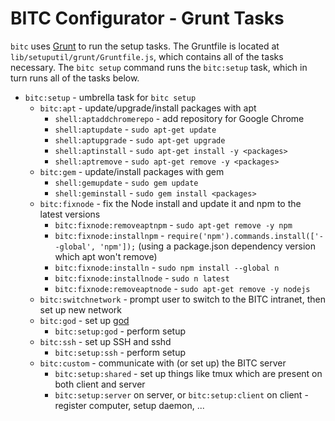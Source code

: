 BITC Configurator - Grunt Tasks
===============================

`bitc` uses [Grunt][] to run the setup tasks. The Gruntfile is located at `lib/setuputil/grunt/Gruntfile.js`, which contains all of the tasks necessary. The `bitc setup` command runs the `bitc:setup` task, which in turn runs all of the tasks below.

- `bitc:setup` - umbrella task for `bitc setup`
	- `bitc:apt` - update/upgrade/install packages with apt
		- `shell:aptaddchromerepo` - add repository for Google Chrome
		- `shell:aptupdate` - `sudo apt-get update`
		- `shell:aptupgrade` - `sudo apt-get upgrade`
		- `shell:aptinstall` - `sudo apt-get install -y <packages>`
		- `shell:aptremove` - `sudo apt-get remove -y <packages>`
	- `bitc:gem` - update/install packages with gem
		- `shell:gemupdate` - `sudo gem update`
		- `shell:geminstall` - `sudo gem install <packages>`
	- `bitc:fixnode` - fix the Node install and update it and npm to the latest versions
		- `bitc:fixnode:removeaptnpm` - `sudo apt-get remove -y npm`
		- `bitc:fixnode:installnpm` - `require('npm').commands.install(['--global', 'npm']);` (using a package.json dependency version which apt won't remove)
		- `bitc:fixnode:installn` - `sudo npm install --global n`
		- `bitc:fixnode:installnode` - `sudo n latest`
		- `bitc:fixnode:removeaptnode` - `sudo apt-get remove -y nodejs`
	- `bitc:switchnetwork` - prompt user to switch to the BITC intranet, then set up new network
	- `bitc:god` - set up [god][]
		- `bitc:setup:god` - perform setup
	- `bitc:ssh` - set up SSH and sshd
		- `bitc:setup:ssh` - perform setup
	- `bitc:custom` - communicate with (or set up) the BITC server
		- `bitc:setup:shared` - set up things like tmux which are present on both client and server
		- `bitc:setup:server` on server, or `bitc:setup:client` on client - register computer, setup daemon, ...

[Grunt]: http://gruntjs.com
[god]: http://godrb.com
